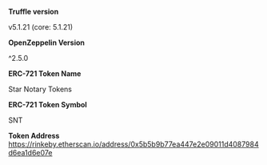 **Truffle version** 

v5.1.21 (core: 5.1.21)

**OpenZeppelin Version**

^2.5.0

**ERC-721 Token Name**

Star Notary Tokens

**ERC-721 Token Symbol**

SNT

**Token Address**
https://rinkeby.etherscan.io/address/0x5b5b9b77ea447e2e09011d4087984d6ea1d6e07e